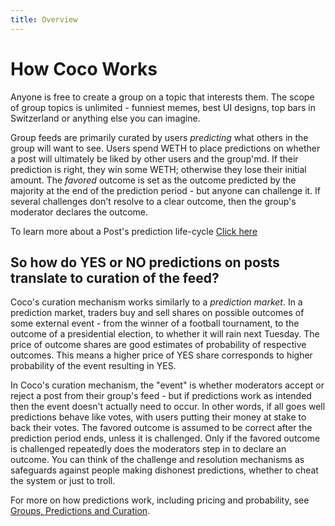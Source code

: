 ```yaml
---
title: Overview
---
```


# How Coco Works

Anyone is free to create a group on a topic that interests them. The scope of group topics is unlimited - funniest memes, best UI designs, top bars in Switzerland or anything else you can imagine.

Group feeds are primarily curated by users _predicting_ what others in the group will want to see. Users spend WETH to place predictions on whether a post will ultimately be liked by other users and the group'md. If their prediction is right, they win some WETH; otherwise they lose their initial amount. The _favored_ outcome is set as the outcome predicted by the majority at the end of the prediction period - but anyone can challenge it. If several challenges don't resolve to a clear outcome, then the group's moderator declares the outcome.

To learn more about a Post's prediction life-cycle [Click here](/more-about-coco/post-lifecycle)

## So how do YES or NO predictions on posts translate to curation of the feed?

Coco's curation mechanism works similarly to a _prediction market_. In a prediction market, traders buy and sell shares on possible outcomes of some external event - from the winner of a football tournament, to the outcome of a presidential election, to whether it will rain next Tuesday. The price of outcome shares are good estimates of probability of respective outcomes. This means a higher price of YES share corresponds to higher probability of the event resulting in YES.

In Coco's curation mechanism, the "event" is whether moderators accept or reject a post from their group's feed - but if predictions work as intended then the event doesn't actually need to occur. In other words, if all goes well predictions behave like votes, with users putting their money at stake to back their votes. The favored outcome is assumed to be correct after the prediction period ends, unless it is challenged. Only if the favored outcome is challenged repeatedly does the moderators step in to declare an outcome. You can think of the challenge and resolution mechanisms as safeguards against people making dishonest predictions, whether to cheat the system or just to troll.

For more on how predictions work, including pricing and probability, see [Groups, Predictions and Curation](/more-about-coco/groups-predictions-curation).
